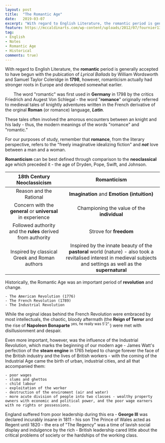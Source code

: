 ```yaml
---
layout: post
title:  "The Romantic Age"
date:   2019-03-07
excerpt: "With regard to English Literature, the romantic period is generally accepted to have begun with the pubication of 'Lyrical Ballads' by William Wordsworth and Samuel Taylor Coleridge in 1798, however, romanticism actually had stronger roots in Europe and developed somewhat earlier."
feature: https://mccaldinarts.com/wp-content/uploads/2012/07/fournier1350-x-900.jpeg?w=300
tag:
- English
- Notes
- Romantic Age 
- Historical
comments: true)
---
```


With regard to English Literature, the **romantic** period is generally accepted to have begun with the pubication of *Lyrical Ballads* by William Wordsworth and Samuel Taylor Coleridge in **1798**, however, romanticism actually had stronger roots in Europe and developed somewhat earlier.

&nbsp;&nbsp;&nbsp;&nbsp;&nbsp;&nbsp; The word "romantic" was first used in **Germany** in 1798 by the critics Friedrich and Augest Von Schlegal - the word "**romance**" originally referred to medieval tales of knightly adventures written in the French derivative of the orginal **Roman** (or romance) language, ***Latin***.

These tales often involved the amorous encounters between an knight and his lady - thus, the modern meanings of the words "romance" and "romantic."

For our purposes of study, remember that **romance**, from the literary perspective, refers to the "freely imaginative idealizing fiction" and ***not*** love between a man and a woman.

**Romanticism** can be best defined through comparison to the **neoclassical** age which preceded it - the age of Dryden, Pope, Swift, and Johnson.

|                  18th Century Neoclassicism                 	|                                                                              Romanticism                                                                              	|
|:-----------------------------------------------------------:	|:---------------------------------------------------------------------------------------------------------------------------------------------------------------------:	|
| Reason and the Rational                                     	| **Imagination** and **Emotion (intuition)**                                                                                                                           	|
| Concern with the **general** or **universal** in experience 	| Championing the value of the **individual**                                                                                                                           	|
| Followed authority and the **rules** derived from authority 	| Strove for **freedom**                                                                                                                                                	|
| Inspired by classical Greek and Roman authors               	| Inspired by the innate beauty of the **pastoral** world (nature) - also took a revitalised interest in medieval subjects and settings as well as the **supernatural** 	|

Historically, the Romantic Age was an important period of **revolution** and change.

    - The American Revolution (1776)
    - The French Revolution (1789)
    - The Industrial Revolution

While the orginal ideas behind the French Revolution were embraced by most intellectuals, the chaotic, bloody aftermath (the **Reign of Terror** and the rise of **Napoleon Bonaparte** <sup>yes, he really was 5'2".</sup>) were met with disillusionment and despair.  

Even more important, however, was the influence of the Industrial Revolution, which marks the beginning of our modern age - James Watt's perfection of the **steam engine** in 1765 helped to change forever the face of the British industry and the lives of British workers - with the coming of the Industrial Age came the birth of urban, industrial cities, and all that accompanied them:

    - poor wages
    - slums and ghettos 
    - child labour
    - exploitation of the worker
    - destruction of the enviroment (air and water)
    - more acute division of people into two classes - wealthy property owners with economic and political power, and the poor wage earners with no rights or possessions.

England suffered from poor leadership during this era - **George III** was declared incurably insane in 1811 - his son The Prince of Wales acted as Regent until 1820 - the era of "The Regency" was a time of lavish social display and indulgence by the rich - British leadership cared little about the critical problems of society or the hardships of the working class.